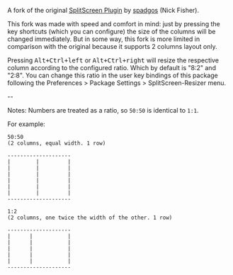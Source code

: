 A fork of the original [SplitScreen Plugin][splitscreen_link] by [spadgos][spadgos_link] (Nick Fisher).

This fork was made with speed and comfort in mind: just by pressing the key shortcuts (which you can configure) the size of the columns will be changed immediately. But in some way, this fork is more limited in comparison with the original because it supports 2 columns layout only.

Pressing <kbd>Alt+Ctrl+left</kbd> or <kbd>Alt+Ctrl+right</kbd> will resize the respective column according to the configured ratio. Which by default is "8:2" and "2:8". You can change this ratio in the user key bindings of this package following the Preferences > Package Settings > SplitScreen-Resizer menu.

--

Notes: Numbers are treated as a ratio, so `50:50` is identical to `1:1`.

For example:

    50:50
    (2 columns, equal width. 1 row)

    --------------------
    |        |         |
    |        |         |
    |        |         |
    |        |         |
    |        |         |
    |        |         |
    --------------------

    1:2
    (2 columns, one twice the width of the other. 1 row)

    --------------------
    |      |           |
    |      |           |
    |      |           |
    |      |           |
    |      |           |
    --------------------


[splitscreen_link]: https://github.com/spadgos/sublime-SplitScreen
[spadgos_link]: https://github.com/spadgos